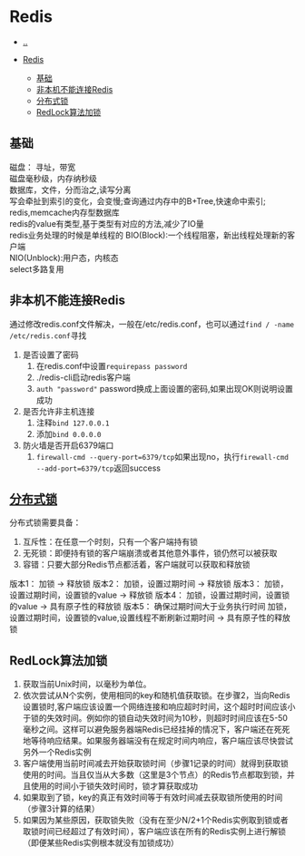 # Redis

- [..](database-catalog.md)

- [Redis](#redis)
  - [基础](#基础)
  - [非本机不能连接Redis](#非本机不能连接redis)
  - [分布式锁](#分布式锁)
  - [RedLock算法加锁](#redlock算法加锁)


## 基础

磁盘： 寻址，带宽  
磁盘毫秒级，内存纳秒级  
数据库，文件，分而治之,读写分离  
写会牵扯到索引的变化，会变慢;查询通过内存中的B+Tree,快速命中索引;  
redis,memcache内存型数据库  
redis的value有类型,基于类型有对应的方法,减少了IO量  
redis业务处理的时候是单线程的
BIO(Block):一个线程阻塞，新出线程处理新的客户端  
NIO(Unblock):用户态，内核态  
select多路复用





## 非本机不能连接Redis

通过修改redis.conf文件解决，一般在/etc/redis.conf，也可以通过``find / -name /etc/redis.conf``寻找

1. 是否设置了密码
   1. 在redis.conf中设置``requirepass password``
   2. ./redis-cli启动redis客户端
   3. ``auth "password"`` password换成上面设置的密码,如果出现OK则说明设置成功
2. 是否允许非主机连接
   1. 注释``bind 127.0.0.1``
   2. 添加``bind 0.0.0.0``
3. 防火墙是否开启6379端口
   1. ``firewall-cmd --query-port=6379/tcp``如果出现no，执行``firewall-cmd --add-port=6379/tcp``返回success

## [分布式锁](https://www.cnblogs.com/fixzd/p/9479970.html)

分布式锁需要具备：  
1. 互斥性：在任意一个时刻，只有一个客户端持有锁
2. 无死锁：即便持有锁的客户端崩溃或者其他意外事件，锁仍然可以被获取
3. 容错：只要大部分Redis节点都活着，客户端就可以获取和释放锁

版本1：
加锁 -> 释放锁
版本2：
加锁，设置过期时间 -> 释放锁
版本3：
加锁，设置过期时间，设置锁的value -> 释放锁
版本4：
加锁，设置过期时间，设置锁的value -> 具有原子性的释放锁
版本5：
确保过期时间大于业务执行时间
加锁，设置过期时间，设置锁的value,设置线程不断刷新过期时间 -> 具有原子性的释放锁

## RedLock算法加锁

1. 获取当前Unix时间，以毫秒为单位。
2. 依次尝试从N个实例，使用相同的key和随机值获取锁。在步骤2，当向Redis设置锁时,客户端应该设置一个网络连接和响应超时时间，这个超时时间应该小于锁的失效时间。例如你的锁自动失效时间为10秒，则超时时间应该在5-50毫秒之间。这样可以避免服务器端Redis已经挂掉的情况下，客户端还在死死地等待响应结果。如果服务器端没有在规定时间内响应，客户端应该尽快尝试另外一个Redis实例
3. 客户端使用当前时间减去开始获取锁时间（步骤1记录的时间）就得到获取锁使用的时间。当且仅当从大多数（这里是3个节点）的Redis节点都取到锁，并且使用的时间小于锁失效时间时，锁才算获取成功
4. 如果取到了锁，key的真正有效时间等于有效时间减去获取锁所使用的时间（步骤3计算的结果）
5. 如果因为某些原因，获取锁失败（没有在至少N/2+1个Redis实例取到锁或者取锁时间已经超过了有效时间），客户端应该在所有的Redis实例上进行解锁（即便某些Redis实例根本就没有加锁成功）